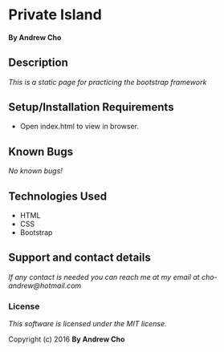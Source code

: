 # Private Island

#### By Andrew Cho

## Description

_This is a static page for practicing the bootstrap framework_


## Setup/Installation Requirements
* Open index.html to view in browser.

## Known Bugs
_No known bugs!_

## Technologies Used

* HTML
* CSS
* Bootstrap

## Support and contact details
_If any contact is needed you can reach me at my email at cho-andrew@hotmail.com_

### License

*This software is licensed under the MIT license.*

Copyright (c) 2016 **By Andrew Cho**

